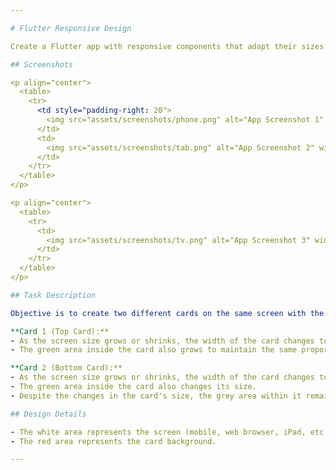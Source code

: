 ```yaml
---

# Flutter Responsive Design

Create a Flutter app with responsive components that adapt their sizes based on the screen dimensions. This project aims to demonstrate your understanding of responsive UI development in Flutter.

## Screenshots

<p align="center">
  <table>
    <tr>
      <td style="padding-right: 20">
        <img src="assets/screenshots/phone.png" alt="App Screenshot 1" width="400">
      </td>
      <td>
        <img src="assets/screenshots/tab.png" alt="App Screenshot 2" width="800">
      </td>
    </tr>
  </table>
</p>

<p align="center">
  <table>
    <tr>
      <td>
        <img src="assets/screenshots/tv.png" alt="App Screenshot 3" width="1200">
      </td>
    </tr>
  </table>
</p>

## Task Description

Objective is to create two different cards on the same screen with the following characteristics:

**Card 1 (Top Card):**
- As the screen size grows or shrinks, the width of the card changes to occupy the same proportion of the screen.
- The green area inside the card also grows to maintain the same proportion of the screen.

**Card 2 (Bottom Card):**
- As the screen size grows or shrinks, the width of the card changes to occupy the same proportion of the screen.
- The green area inside the card also changes its size.
- Despite the changes in the card's size, the grey area within it remains the same size and remains positioned at the top-center of the card.

## Design Details

- The white area represents the screen (mobile, web browser, iPad, etc.).
- The red area represents the card background.

---
```


